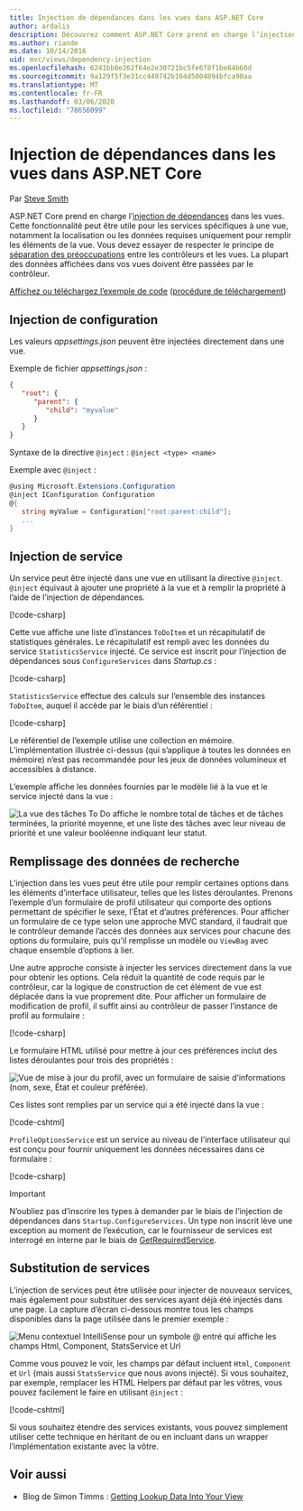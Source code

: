 ```yaml
---
title: Injection de dépendances dans les vues dans ASP.NET Core
author: ardalis
description: Découvrez comment ASP.NET Core prend en charge l’injection de dépendances dans les vues MVC.
ms.author: riande
ms.date: 10/14/2016
uid: mvc/views/dependency-injection
ms.openlocfilehash: 6241bb8e262f64e2e30721bc5fe6f8f1be84b60d
ms.sourcegitcommit: 9a129f5f3e31cc449742b164d5004894bfca90aa
ms.translationtype: MT
ms.contentlocale: fr-FR
ms.lasthandoff: 03/06/2020
ms.locfileid: "78656099"
---
```

# <a name="dependency-injection-into-views-in-aspnet-core"></a>Injection de dépendances dans les vues dans ASP.NET Core

Par [Steve Smith](https://ardalis.com/)

ASP.NET Core prend en charge l’[injection de dépendances](xref:fundamentals/dependency-injection) dans les vues. Cette fonctionnalité peut être utile pour les services spécifiques à une vue, notamment la localisation ou les données requises uniquement pour remplir les éléments de la vue. Vous devez essayer de respecter le principe de [séparation des préoccupations](/dotnet/standard/modern-web-apps-azure-architecture/architectural-principles#separation-of-concerns) entre les contrôleurs et les vues. La plupart des données affichées dans vos vues doivent être passées par le contrôleur.

[Affichez ou téléchargez l’exemple de code](https://github.com/dotnet/AspNetCore.Docs/tree/master/aspnetcore/mvc/views/dependency-injection/sample) ([procédure de téléchargement](xref:index#how-to-download-a-sample))

## <a name="configuration-injection"></a>Injection de configuration

Les valeurs *appsettings.json* peuvent être injectées directement dans une vue.

Exemple de fichier *appsettings.json* :

```json
{
   "root": {
      "parent": {
         "child": "myvalue"
      }
   }
}
```

Syntaxe de la directive `@inject` : `@inject <type> <name>`

Exemple avec `@inject` :

```csharp
@using Microsoft.Extensions.Configuration
@inject IConfiguration Configuration
@{
   string myValue = Configuration["root:parent:child"];
   ...
}
```

## <a name="service-injection"></a>Injection de service

Un service peut être injecté dans une vue en utilisant la directive `@inject`. `@inject` équivaut à ajouter une propriété à la vue et à remplir la propriété à l’aide de l’injection de dépendances.

[!code-csharp[](../../mvc/views/dependency-injection/sample/src/ViewInjectSample/Views/ToDo/Index.cshtml?highlight=4,5,15,16,17)]

Cette vue affiche une liste d’instances `ToDoItem` et un récapitulatif de statistiques générales. Le récapitulatif est rempli avec les données du service `StatisticsService` injecté. Ce service est inscrit pour l’injection de dépendances sous `ConfigureServices` dans *Startup.cs* :

[!code-csharp[](../../mvc/views/dependency-injection/sample/src/ViewInjectSample/Startup.cs?highlight=6,7&range=15-22)]

`StatisticsService` effectue des calculs sur l’ensemble des instances `ToDoItem`, auquel il accède par le biais d’un référentiel :

[!code-csharp[](../../mvc/views/dependency-injection/sample/src/ViewInjectSample/Model/Services/StatisticsService.cs?highlight=15,20,25)]

Le référentiel de l’exemple utilise une collection en mémoire. L’implémentation illustrée ci-dessus (qui s’applique à toutes les données en mémoire) n’est pas recommandée pour les jeux de données volumineux et accessibles à distance.

L’exemple affiche les données fournies par le modèle lié à la vue et le service injecté dans la vue :

![La vue des tâches To Do affiche le nombre total de tâches et de tâches terminées, la priorité moyenne, et une liste des tâches avec leur niveau de priorité et une valeur booléenne indiquant leur statut.](dependency-injection/_static/screenshot.png)

## <a name="populating-lookup-data"></a>Remplissage des données de recherche

L’injection dans les vues peut être utile pour remplir certaines options dans les éléments d’interface utilisateur, telles que les listes déroulantes. Prenons l’exemple d’un formulaire de profil utilisateur qui comporte des options permettant de spécifier le sexe, l’État et d’autres préférences. Pour afficher un formulaire de ce type selon une approche MVC standard, il faudrait que le contrôleur demande l’accès des données aux services pour chacune des options du formulaire, puis qu’il remplisse un modèle ou `ViewBag` avec chaque ensemble d’options à lier.

Une autre approche consiste à injecter les services directement dans la vue pour obtenir les options. Cela réduit la quantité de code requis par le contrôleur, car la logique de construction de cet élément de vue est déplacée dans la vue proprement dite. Pour afficher un formulaire de modification de profil, il suffit ainsi au contrôleur de passer l’instance de profil au formulaire :

[!code-csharp[](../../mvc/views/dependency-injection/sample/src/ViewInjectSample/Controllers/ProfileController.cs?highlight=9,19)]

Le formulaire HTML utilisé pour mettre à jour ces préférences inclut des listes déroulantes pour trois des propriétés :

![Vue de mise à jour du profil, avec un formulaire de saisie d’informations (nom, sexe, État et couleur préférée).](dependency-injection/_static/updateprofile.png)

Ces listes sont remplies par un service qui a été injecté dans la vue :

[!code-cshtml[](../../mvc/views/dependency-injection/sample/src/ViewInjectSample/Views/Profile/Index.cshtml?highlight=4,16,17,21,22,26,27)]

`ProfileOptionsService` est un service au niveau de l’interface utilisateur qui est conçu pour fournir uniquement les données nécessaires dans ce formulaire :

[!code-csharp[](../../mvc/views/dependency-injection/sample/src/ViewInjectSample/Model/Services/ProfileOptionsService.cs?highlight=7,13,24)]

> [!IMPORTANT]
> N’oubliez pas d’inscrire les types à demander par le biais de l’injection de dépendances dans `Startup.ConfigureServices`. Un type non inscrit lève une exception au moment de l’exécution, car le fournisseur de services est interrogé en interne par le biais de [GetRequiredService](/dotnet/api/microsoft.extensions.dependencyinjection.serviceproviderserviceextensions.getrequiredservice).

## <a name="overriding-services"></a>Substitution de services

L’injection de services peut être utilisée pour injecter de nouveaux services, mais également pour substituer des services ayant déjà été injectés dans une page. La capture d’écran ci-dessous montre tous les champs disponibles dans la page utilisée dans le premier exemple :

![Menu contextuel IntelliSense pour un symbole @ entré qui affiche les champs Html, Component, StatsService et Url](dependency-injection/_static/razor-fields.png)

Comme vous pouvez le voir, les champs par défaut incluent `Html`, `Component` et `Url` (mais aussi `StatsService` que nous avons injecté). Si vous souhaitez, par exemple, remplacer les HTML Helpers par défaut par les vôtres, vous pouvez facilement le faire en utilisant `@inject` :

[!code-cshtml[](../../mvc/views/dependency-injection/sample/src/ViewInjectSample/Views/Helper/Index.cshtml?highlight=3,11)]

Si vous souhaitez étendre des services existants, vous pouvez simplement utiliser cette technique en héritant de ou en incluant dans un wrapper l’implémentation existante avec la vôtre.

## <a name="see-also"></a>Voir aussi

* Blog de Simon Timms : [Getting Lookup Data Into Your View](https://blog.simontimms.com/2015/06/09/getting-lookup-data-into-you-view/)
